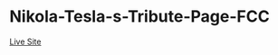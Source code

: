 # Nikola-Tesla-s-Tribute-Page-FCC
<a href="https://codepen.io/Jayanth_5/full/dyWwPyr">Live Site</a>
